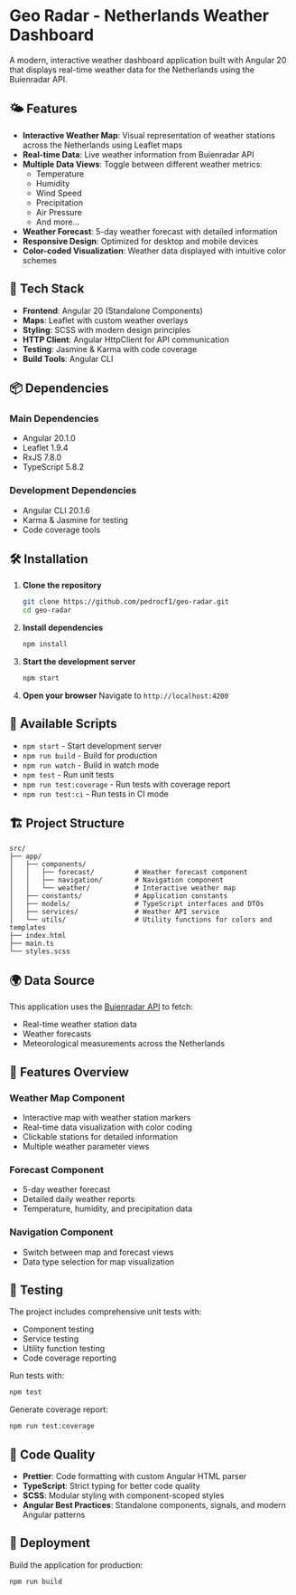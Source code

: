 # Geo Radar - Netherlands Weather Dashboard

A modern, interactive weather dashboard application built with Angular 20 that displays real-time weather data for the Netherlands using the Buienradar API.

## 🌤️ Features

- **Interactive Weather Map**: Visual representation of weather stations across the Netherlands using Leaflet maps
- **Real-time Data**: Live weather information from Buienradar API
- **Multiple Data Views**: Toggle between different weather metrics:
  - Temperature
  - Humidity
  - Wind Speed
  - Precipitation
  - Air Pressure
  - And more...
- **Weather Forecast**: 5-day weather forecast with detailed information
- **Responsive Design**: Optimized for desktop and mobile devices
- **Color-coded Visualization**: Weather data displayed with intuitive color schemes

## 🚀 Tech Stack

- **Frontend**: Angular 20 (Standalone Components)
- **Maps**: Leaflet with custom weather overlays
- **Styling**: SCSS with modern design principles
- **HTTP Client**: Angular HttpClient for API communication
- **Testing**: Jasmine & Karma with code coverage
- **Build Tools**: Angular CLI

## 📦 Dependencies

### Main Dependencies
- Angular 20.1.0
- Leaflet 1.9.4
- RxJS 7.8.0
- TypeScript 5.8.2

### Development Dependencies
- Angular CLI 20.1.6
- Karma & Jasmine for testing
- Code coverage tools

## 🛠️ Installation

1. **Clone the repository**
   ```bash
   git clone https://github.com/pedrocf1/geo-radar.git
   cd geo-radar
   ```

2. **Install dependencies**
   ```bash
   npm install
   ```

3. **Start the development server**
   ```bash
   npm start
   ```

4. **Open your browser**
   Navigate to `http://localhost:4200`

## 📝 Available Scripts

- `npm start` - Start development server
- `npm run build` - Build for production
- `npm run watch` - Build in watch mode
- `npm test` - Run unit tests
- `npm run test:coverage` - Run tests with coverage report
- `npm run test:ci` - Run tests in CI mode

## 🏗️ Project Structure

```
src/
├── app/
│   ├── components/
│   │   ├── forecast/          # Weather forecast component
│   │   ├── navigation/        # Navigation component
│   │   └── weather/           # Interactive weather map
│   ├── constants/             # Application constants
│   ├── models/                # TypeScript interfaces and DTOs
│   ├── services/              # Weather API service
│   └── utils/                 # Utility functions for colors and templates
├── index.html
├── main.ts
└── styles.scss
```

## 🌍 Data Source

This application uses the [Buienradar API](https://data.buienradar.nl/2.0/feed/json) to fetch:
- Real-time weather station data
- Weather forecasts
- Meteorological measurements across the Netherlands

## 🎨 Features Overview

### Weather Map Component
- Interactive map with weather station markers
- Real-time data visualization with color coding
- Clickable stations for detailed information
- Multiple weather parameter views

### Forecast Component
- 5-day weather forecast
- Detailed daily weather reports
- Temperature, humidity, and precipitation data

### Navigation Component
- Switch between map and forecast views
- Data type selection for map visualization

## 🧪 Testing

The project includes comprehensive unit tests with:
- Component testing
- Service testing
- Utility function testing
- Code coverage reporting

Run tests with:
```bash
npm test
```

Generate coverage report:
```bash
npm run test:coverage
```

## 🎯 Code Quality

- **Prettier**: Code formatting with custom Angular HTML parser
- **TypeScript**: Strict typing for better code quality
- **SCSS**: Modular styling with component-scoped styles
- **Angular Best Practices**: Standalone components, signals, and modern Angular patterns

## 🚀 Deployment

Build the application for production:
```bash
npm run build
```